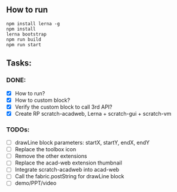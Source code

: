 ## How to run

```
npm install lerna -g
npm install
lerna bootstrap
npm run build
npm run start
```

## Tasks:

### DONE:

- [x] How to run?
- [x] How to custom block? 
- [x] Verify the custom block to call 3rd API?
- [x] Create RP scratch-acadweb, Lerna + scratch-gui + scratch-vm

### TODOs:

- [ ] drawLine block parameters: startX, startY, endX, endY
- [ ] Replace the toolbox icon
- [ ] Remove the other extensions
- [ ] Replace the acad-web extension thumbnail
- [ ] Integrate scratch-acadweb into acad-web
- [ ] Call the fabric.postString for drawLine block
- [ ] demo/PPT/video